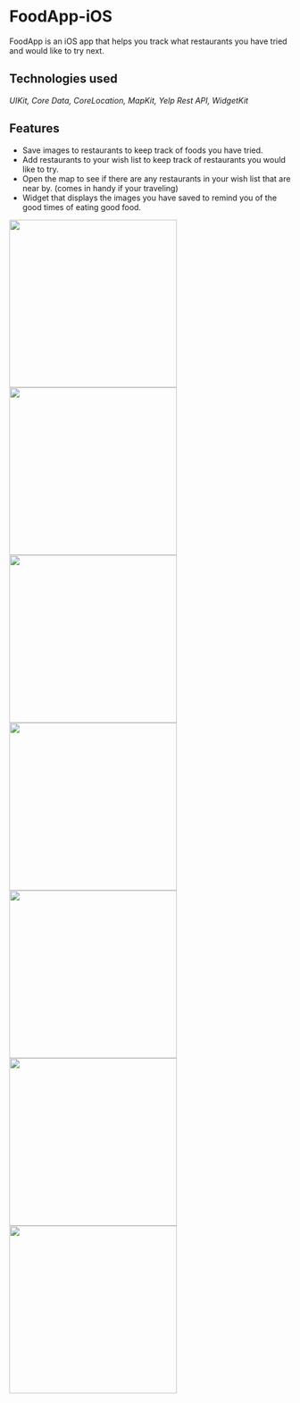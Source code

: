 # FoodApp-iOS

FoodApp is an iOS app that helps you track what restaurants you have tried and would like to try next.

## Technologies used
*UIKit, Core Data, CoreLocation, MapKit, Yelp Rest API, WidgetKit*

## Features
- Save images to restaurants to keep track of foods you have tried.
- Add restaurants to your wish list to keep track of restaurants you would like to try.
- Open the map to see if there are any restaurants in your wish list that are near by. (comes in handy if your traveling)
- Widget that displays the images you have saved to remind you of the good times of eating good food.

<p float="left">
  <img src="screenshots/1.png" width="300" />
  <img src="screenshots/3.png" width="300" /> 
  <img src="screenshots/2.png" width="300" />
  <img src="screenshots/6.png" width="300" />
  <img src="screenshots/4.png" width="300" />
  <img src="screenshots/5.png" width="300" />
  <img src="screenshots/7.png" width="300" />
</p>

